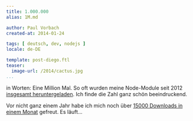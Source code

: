 ```yaml
---
title: 1.000.000
alias: 1M.md

author: Paul Vorbach
created-at: 2014-01-24

tags: [ deutsch, dev, nodejs ]
locale: de-DE

template: post-diego.ftl
teaser:
  image-url: /2014/cactus.jpg
...
```



in Worten: Eine Million Mal. So oft wurden meine Node-Module seit 2012
[insgesamt heruntergeladen](http://npm-stat.com/charts.html?author=pvorb).
Ich finde die Zahl ganz schön beeindruckend.

Vor nicht ganz einem Jahr habe ich mich noch über [15000 Downloads in einem
Monat](/2013/reichweite-nodejs.html) gefreut. Es läuft...
